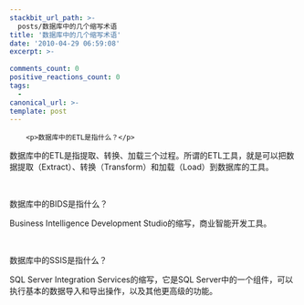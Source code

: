 ```yaml
---
stackbit_url_path: >-
  posts/数据库中的几个缩写术语
title: '数据库中的几个缩写术语'
date: '2010-04-29 06:59:08'
excerpt: >-
  
comments_count: 0
positive_reactions_count: 0
tags: 
  - 
canonical_url: >-
template: post
---
```


        <p>数据库中的ETL是指什么？</p>
<p>数据库中的ETL是指提取、转换、加载三个过程。所谓的ETL工具，就是可以把数据提取（Extract）、转换（Transform）和加载（Load）到数据库的工具。</p>
<p>&nbsp;</p>
<p>数据库中的BIDS是指什么？</p>
<p>Business Intelligence Development Studio的缩写，商业智能开发工具。</p>
<p>&nbsp;</p>
<p>数据库中的SSIS是指什么？</p>
<p>SQL Server Integration Services的缩写，它是SQL Server中的一个组件，可以执行基本的数据导入和导出操作，以及其他更高级的功能。</p>
      